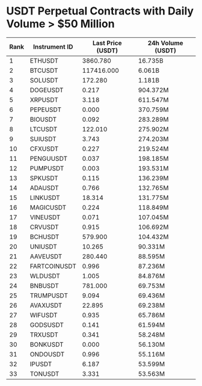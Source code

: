 # USDT Perpetual Contracts with Daily Volume > $50 Million

| Rank | Instrument ID | Last Price (USDT) | 24h Volume (USDT) |
|------|---------------|-------------------|-------------------|
| 1 | ETHUSDT | 3860.780 | 16.735B |
| 2 | BTCUSDT | 117416.000 | 6.061B |
| 3 | SOLUSDT | 172.280 | 1.181B |
| 4 | DOGEUSDT | 0.217 | 904.372M |
| 5 | XRPUSDT | 3.118 | 611.547M |
| 6 | PEPEUSDT | 0.000 | 370.759M |
| 7 | BIOUSDT | 0.092 | 283.289M |
| 8 | LTCUSDT | 122.010 | 275.902M |
| 9 | SUIUSDT | 3.743 | 274.203M |
| 10 | CFXUSDT | 0.227 | 219.524M |
| 11 | PENGUUSDT | 0.037 | 198.185M |
| 12 | PUMPUSDT | 0.003 | 193.531M |
| 13 | SPKUSDT | 0.115 | 136.239M |
| 14 | ADAUSDT | 0.766 | 132.765M |
| 15 | LINKUSDT | 18.314 | 131.775M |
| 16 | MAGICUSDT | 0.224 | 118.849M |
| 17 | VINEUSDT | 0.071 | 107.045M |
| 18 | CRVUSDT | 0.915 | 106.692M |
| 19 | BCHUSDT | 579.900 | 104.432M |
| 20 | UNIUSDT | 10.265 | 90.331M |
| 21 | AAVEUSDT | 280.440 | 88.595M |
| 22 | FARTCOINUSDT | 0.996 | 87.236M |
| 23 | WLDUSDT | 1.005 | 84.876M |
| 24 | BNBUSDT | 781.000 | 69.753M |
| 25 | TRUMPUSDT | 9.094 | 69.436M |
| 26 | AVAXUSDT | 22.895 | 69.238M |
| 27 | WIFUSDT | 0.935 | 65.786M |
| 28 | GODSUSDT | 0.141 | 61.594M |
| 29 | TRXUSDT | 0.341 | 58.248M |
| 30 | BONKUSDT | 0.000 | 56.130M |
| 31 | ONDOUSDT | 0.996 | 55.116M |
| 32 | IPUSDT | 6.187 | 53.599M |
| 33 | TONUSDT | 3.331 | 53.563M |
